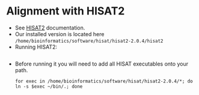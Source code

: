 # Alignment with HISAT2

- See [HISAT2](http://ccb.jhu.edu/software/hisat2/index.shtml) documentation.
- Our installed version is located here `/home/bioinformatics/software/hisat/hisat2-2.0.4/hisat2`
- Running HISAT2:
  ```
  
  ```
- Before running it you will need to add all HISAT executables onto your path.
  ```
  for exec in /home/bioinformatics/software/hisat/hisat2-2.0.4/*; do ln -s $exec ~/bin/.; done
  ```

